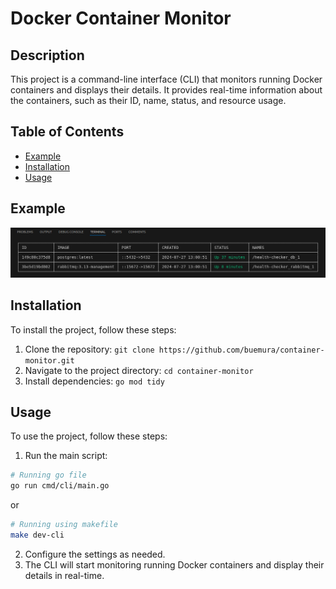 # Docker Container Monitor

## Description

This project is a command-line interface (CLI) that monitors running Docker containers and displays their details. It provides real-time information about the containers, such as their ID, name, status, and resource usage.

## Table of Contents

- [Example](#example)
- [Installation](#installation)
- [Usage](#usage)

## Example

![app](/docs/app.png)

## Installation

To install the project, follow these steps:

1. Clone the repository: `git clone https://github.com/buemura/container-monitor.git`
2. Navigate to the project directory: `cd container-monitor`
3. Install dependencies: `go mod tidy`

## Usage

To use the project, follow these steps:

1. Run the main script:

```bash
# Running go file
go run cmd/cli/main.go
```

or

```bash
# Running using makefile
make dev-cli
```

2. Configure the settings as needed.
3. The CLI will start monitoring running Docker containers and display their details in real-time.
